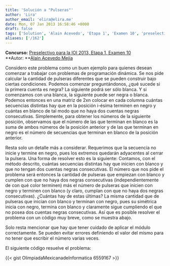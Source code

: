```yaml
---
title: 'Solución a "Pulseras"'
author: 'Lira'
author_email: 'elira@elira.me'
date: Mon, 07 Jan 2013 16:58:46 +0000
draft: false
tags: ['Solution', 'Alain Acevedo', 'Etapa 1', 'Examen 10', 'preselectivo', 'solución', 'Soluciones Preselectivo 2013']
aliases: ['/162']
---
```


**Concurso:** [Preselectivo para la IOI 2013, Etapa 1, Examen 10](https://omegaup.com/arena/IOI2013E1P10) **Autor: **[Alain Acevedo Mejía](mailto:alainacme@gmail.com)

Considero este problema como un buen ejemplo para quienes desean comenzar a trabajar con problemas de programación dinámica. Se nos pide calcular la cantidad de pulseras diferentes que se pueden construir bajo ciertas condiciones. Podemos comenzar preguntándonos, ¿qué sucede si la primera cuenta es negra? La siguiente podrá ser sólo blanca. Y si comenzamos con una blanca, la siguiente puede ser negra o blanca. Podemos entonces en una matriz de 2xn colocar en cada columna cuántas secuencias distintas hay que en la posición i-ésima terminen en negro y cuántas en blanco de tal modo que no haya dos cuentas negras consecutivas. Simplemente, para obtener los números de la siguiente posición, observamos que el número de las que terminan en blanco es la suma de ambos números de la posición anterior y de las que terminan en negro es el número de secuencias que terminan en blanco de la posición anterior.

Resta solo un detalle más a considerar. Requerimos que la secuencia no inicie y termine en negro, pues los extremos quedarán adyacentes al cerrar la pulsera. Una forma de resolver esto es la siguiente: Contamos, con el método descrito, cuántas secuencias distintas hay que inicien con blanco y que no tengan dos cuentas negras consecutivas. El número que nos pide el problema será entonces la cantidad de pulseras que empiezan con blanco y cumplen con que no haya dos negras consecutivas (independientemente de con qué color terminen) más el número de pulseras que inicien con negro y terminen con blanco (y claro, cumplan con que no haya dos negras consecutivas). ¿Cuántas hay de estas últimas? La misma cantidad que de pulseras que inician con blanco y terminan con negro, pues su simétrica inicia con negro, termina con blanco y claramente sigue cumpliendo el que no posea dos cuentas negras consecutivas. Así que es posible resolver el problema con un código muy breve, como se muestra abajo.

Solo resta mencionar que hay que tener cuidado de aplicar el módulo correctamente. Se pueden evitar errores definiendo el valor del mismo para no tener que escribir el número varias veces.

El siguiente código resuelve el problema:

{{< gist OlimpiadaMexicanadeInformatica 6559167 >}}